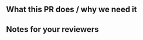 <!--
  !!!! README !!!! Please fill this out.

  Please follow conventional commit naming conventions:

  https://www.conventionalcommits.org/en/v1.0.0/#summary
-->

<!-- A short description of what your PR does and what it solves. -->
## What this PR does / why we need it


<!-- Notes that may be helpful for anyone reviewing this PR -->
## Notes for your reviewers
